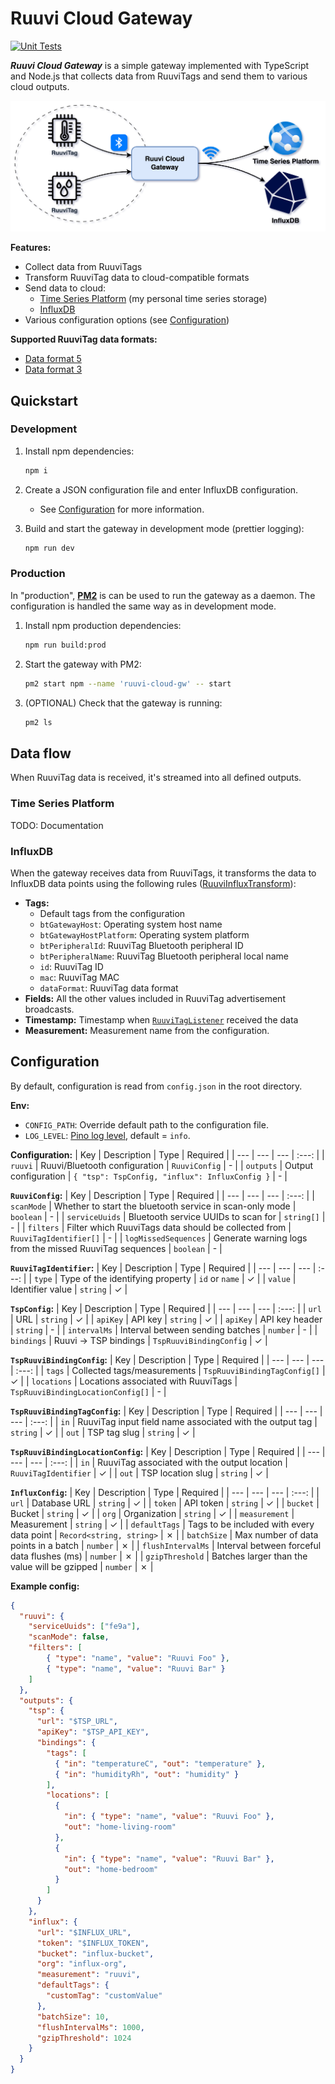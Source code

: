 # Ruuvi Cloud Gateway

[![Unit Tests](https://github.com/iiroki/ruuvi-influxdb-gw/actions/workflows/unit-tests.yml/badge.svg?branch=main)](https://github.com/iiroki/ruuvi-cloud-gw/actions/workflows/unit-tests.yml)

**_Ruuvi Cloud Gateway_** is a simple gateway implemented with TypeScript and Node.js that
collects data from RuuviTags and send them to various cloud outputs.

![](./docs/ruuvi-cloud-gw.drawio.png)

**Features:**
- Collect data from RuuviTags
- Transform RuuviTag data to cloud-compatible formats
- Send data to cloud:
    - [Time Series Platform](https://github.com/iiroki/time-series-platform) (my personal time series storage)
    - [InfluxDB](https://www.influxdata.com/)
- Various configuration options (see [Configuration](#configuration))

**Supported RuuviTag data formats:**
- [Data format 5](https://docs.ruuvi.com/communication/bluetooth-advertisements/data-format-5-rawv2)
- [Data format 3](https://docs.ruuvi.com/communication/bluetooth-advertisements/data-format-3-rawv1)

## Quickstart

### Development

1. Install npm dependencies:
    ```bash
    npm i
    ```

2. Create a JSON configuration file and enter InfluxDB configuration.
    - See [Configuration](#configuration) for more information.

3. Build and start the gateway in development mode (prettier logging):
    ```bash
    npm run dev
    ```

### Production

In "production", [**PM2**](https://pm2.keymetrics.io/) is can be used to run the gateway as a daemon.
The configuration is handled the same way as in development mode.

1. Install npm production dependencies:
    ```bash
    npm run build:prod
    ```

2. Start the gateway with PM2:
    ```bash
    pm2 start npm --name 'ruuvi-cloud-gw' -- start
    ```

3. (OPTIONAL) Check that the gateway is running:
    ```bash
    pm2 ls
    ```

## Data flow

When RuuviTag data is received, it's streamed into all defined outputs.

### Time Series Platform

TODO: Documentation

### InfluxDB

When the gateway receives data from RuuviTags, it transforms the data to InfluxDB data points using the following rules ([RuuviInfluxTransform](./src/output/influx.ts)):
- **Tags:**
    - Default tags from the configuration
    - `btGatewayHost`: Operating system host name
    - `btGatewayHostPlatform`: Operating system platform
    - `btPeripheralId`: RuuviTag Bluetooth peripheral ID
    - `btPeripheralName`: RuuviTag Bluetooth peripheral local name
    - `id`: RuuviTag ID
    - `mac`: RuuviTag MAC
    - `dataFormat`: RuuviTag data format
- **Fields:** All the other values included in RuuviTag advertisement broadcasts.
- **Timestamp:** Timestamp when [`RuuviTagListener`](./src/ruuvi/bluetooth.ts) received the data
- **Measurement:** Measurement name from the configuration.

## Configuration

By default, configuration is read from `config.json` in the root directory.

**Env:**
- `CONFIG_PATH`: Override default path to the configuration file.
- `LOG_LEVEL`: [Pino log level](https://github.com/pinojs/pino/blob/master/docs/api.md#logger-level), default = `info`.

**Configuration:**
| Key | Description | Type | Required |
| --- | --- | --- | :---: |
| `ruuvi` | Ruuvi/Bluetooth configuration | `RuuviConfig` | - |
| `outputs` | Output configuration | `{ "tsp": TspConfig, "influx": InfluxConfig }` | - |

**`RuuviConfig`:**
| Key | Description | Type | Required |
| --- | --- | --- | :---: |
| `scanMode` | Whether to start the bluetooth service in scan-only mode | `boolean` | - |
| `serviceUuids` | Bluetooth service UUIDs to scan for | `string[]` | - |
| `filters` | Filter which RuuviTags data should be collected from | `RuuviTagIdentifier[]` | - |
| `logMissedSequences` | Generate warning logs from the missed RuuviTag sequences | `boolean` | - |

**`RuuviTagIdentifier`:**
| Key | Description | Type | Required |
| --- | --- | --- | :---: |
| `type` | Type of the identifying property | `id` or `name` | &check; |
| `value` | Identifier value | `string` | &check; |

**`TspConfig`:**
| Key | Description | Type | Required |
| --- | --- | --- | :---: |
| `url` | URL | `string` | &check; |
| `apiKey` | API key | `string` | &check; |
| `apiKey` | API key header | `string` | - |
| `intervalMs` | Interval between sending batches | `number` | - |
| `bindings` | Ruuvi -> TSP bindings | `TspRuuviBindingConfig` | &check; |

**`TspRuuviBindingConfig`:**
| Key | Description | Type | Required |
| --- | --- | --- | :---: |
| `tags` | Collected tags/measurements | `TspRuuviBindingTagConfig[]` | &check; |
| `locations` | Locations associated with RuuviTags | `TspRuuviBindingLocationConfig[]` | - |

**`TspRuuviBindingTagConfig`:**
| Key | Description | Type | Required |
| --- | --- | --- | :---: |
| `in` | RuuviTag input field name associated with the output tag | `string` | &check; |
| `out` | TSP tag slug | `string` | &check; |

**`TspRuuviBindingLocationConfig`:**
| Key | Description | Type | Required |
| --- | --- | --- | :---: |
| `in` | RuuviTag associated with the output location | `RuuviTagIdentifier` | &check; |
| `out` | TSP location slug | `string` | &check; |

**`InfluxConfig`:**
| Key | Description | Type | Required |
| --- | --- | --- | :---: |
| `url` | Database URL | `string` | &check; |
| `token` | API token | `string` | &check; |
| `bucket` | Bucket | `string` | &check; |
| `org` | Organization | `string` | &check; |
| `measurement` | Measurement  | `string` | &check; |
| `defaultTags` | Tags to be included with every data point  | `Record<string, string>` | &cross; |
| `batchSize` | Max number of data points in a batch | `number` | &cross; |
| `flushIntervalMs` | Interval between forceful data flushes (ms) | `number` | &cross; |
| `gzipThreshold` | Batches larger than the value will be gzipped | `number` | &cross; |

**Example config:**

```json
{
  "ruuvi": {
    "serviceUuids": ["fe9a"],
    "scanMode": false,
    "filters": [
        { "type": "name", "value": "Ruuvi Foo" },
        { "type": "name", "value": "Ruuvi Bar" }
    ]
  },
  "outputs": {
    "tsp": {
      "url": "$TSP_URL",
      "apiKey": "$TSP_API_KEY",
      "bindings": {
        "tags": [
          { "in": "temperatureC", "out": "temperature" },
          { "in": "humidityRh", "out": "humidity" }
        ],
        "locations": [
          {
            "in": { "type": "name", "value": "Ruuvi Foo" },
            "out": "home-living-room"
          },
          {
            "in": { "type": "name", "value": "Ruuvi Bar" },
            "out": "home-bedroom"
          }
        ]
      }
    },
    "influx": {
      "url": "$INFLUX_URL",
      "token": "$INFLUX_TOKEN",
      "bucket": "influx-bucket",
      "org": "influx-org",
      "measurement": "ruuvi",
      "defaultTags": {
        "customTag": "customValue"
      },
      "batchSize": 10,
      "flushIntervalMs": 1000,
      "gzipThreshold": 1024
    }
  }
}
```
